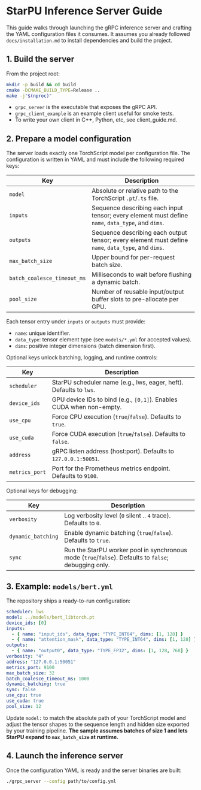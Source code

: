 # StarPU Inference Server Guide

This guide walks through launching the gRPC inference server and crafting the
YAML configuration files it consumes. It assumes you already followed
`docs/installation.md` to install dependencies and build the project.

## 1. Build the server

From the project root:

```bash
mkdir -p build && cd build
cmake -DCMAKE_BUILD_TYPE=Release ..
make -j"$(nproc)"
```

- `grpc_server` is the executable that exposes the gRPC API.
- `grpc_client_example` is an example client useful for smoke tests.
- To write your own client in C++, Python, etc, see client_guide.md.

## 2. Prepare a model configuration

The server loads exactly one TorchScript model per configuration file. The
configuration is written in YAML and must include the following required keys:

| Key | Description |
| --- | --- |
| `model` | Absolute or relative path to the TorchScript `.pt`/`.ts` file. |
| `inputs` | Sequence describing each input tensor; every element must define `name`, `data_type`, and `dims`. |
| `outputs` | Sequence describing each output tensor; every element must define `name`, `data_type`, and `dims`. |
| `max_batch_size` | Upper bound for per-request batch size. |
| `batch_coalesce_timeout_ms` | Milliseconds to wait before flushing a dynamic batch. |
| `pool_size` | Number of reusable input/output buffer slots to pre-allocate per GPU. |

Each tensor entry under `inputs` or `outputs` must provide:

- `name`: unique identifier.
- `data_type`: tensor element type (see `models/*.yml` for accepted values).
- `dims`: positive integer dimensions (batch dimension first).

Optional keys unlock batching, logging, and runtime controls:

| Key | Description |
| --- | --- |
| `scheduler` | StarPU scheduler name (e.g., lws, eager, heft). Defaults to `lws`. |
| `device_ids` | GPU device IDs to bind (e.g., `[0,1]`). Enables CUDA when non-empty. |
| `use_cpu` | Force CPU execution (`true`/`false`). Defaults to `true`. |
| `use_cuda` | Force CUDA execution (`true`/`false`). Defaults to `false`. |
| `address` | gRPC listen address (host:port). Defaults to `127.0.0.1:50051`. |
| `metrics_port` | Port for the Prometheus metrics endpoint. Defaults to `9100`. |

Optional keys for debugging:

| Key | Description |
| --- | --- |
| `verbosity` | Log verbosity level (`0` silent .. `4` trace). Defaults to `0`. |
| `dynamic_batching` | Enable dynamic batching (`true`/`false`). Defaults to `true`. |
| `sync` | Run the StarPU worker pool in synchronous mode (`true`/`false`). Defaults to `false`; debugging only. |

## 3. Example: `models/bert.yml`

The repository ships a ready-to-run configuration:

```yaml
scheduler: lws
model: ../models/bert_libtorch.pt
device_ids: [0]
inputs:
  - { name: "input_ids", data_type: "TYPE_INT64", dims: [1, 128] }
  - { name: "attention_mask", data_type: "TYPE_INT64", dims: [1, 128] }
outputs:
  - { name: "output0", data_type: "TYPE_FP32", dims: [1, 128, 768] }
verbosity: "4"
address: "127.0.0.1:50051"
metrics_port: 9100
max_batch_size: 32
batch_coalesce_timeout_ms: 1000
dynamic_batching: true
sync: false
use_cpu: true
use_cuda: true
pool_size: 12
```

Update `model:` to match the absolute path of your TorchScript model and adjust
the tensor shapes to the sequence length and hidden size exported by your
training pipeline. **The sample assumes batches of size 1 and lets StarPU expand
to `max_batch_size` at runtime.**

## 4. Launch the inference server

Once the configuration YAML is ready and the server binaries are built:

```bash
./grpc_server --config path/to/config.yml
```
